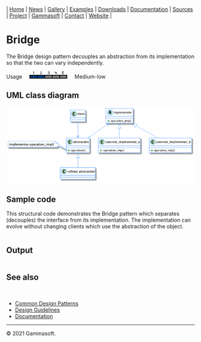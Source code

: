 | [Home](home.md) | [News](news.md) | [Gallery](gallery.md) | [Examples](examples.md) | [Downloads](downloads.md) | [Documentation](documentation.md) | [Sources](https://github.com/gammasoft71/xtd) | [Project](https://sourceforge.net/projects/xtdpro/) | [Gammasoft](gammasoft.md)  | [Contact](contact.md) | [Website](https://gammasoft71.wixsite.com/xtdpro) |

# Bridge

The Bridge design pattern decouples an abstraction from its implementation so that the two can vary independently.

Usage     ![Usage](pictures/usage2.png)     Medium-low

## UML class diagram

![diagram](pictures/diagrams/uml/design_patterns/bridge.png)

## Sample code

This structural code demonstrates the Bridge pattern which separates (decouples) the interface from its implementation. The implementation can evolve without changing clients which use the abstraction of the object.

```c++

```

## Output

```

```

## See also
​
* [Common Design Patterns](common_design_patterns.md)
* [Design Guidelines](design_guidelines.md)
* [Documentation](documentation.md)

______________________________________________________________________________________________

© 2021 Gammasoft.
